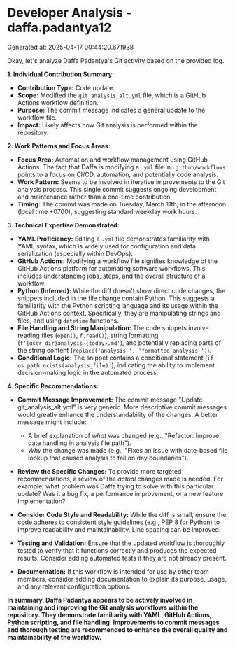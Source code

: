 # Developer Analysis - daffa.padantya12
Generated at: 2025-04-17 00:44:20.671938

Okay, let's analyze Daffa Padantya's Git activity based on the provided log.

**1. Individual Contribution Summary:**

*   **Contribution Type:** Code update.
*   **Scope:** Modified the `git_analysis_alt.yml` file, which is a GitHub Actions workflow definition.
*   **Purpose:** The commit message indicates a general update to the workflow file.
*   **Impact:** Likely affects how Git analysis is performed within the repository.

**2. Work Patterns and Focus Areas:**

*   **Focus Area:** Automation and workflow management using GitHub Actions.  The fact that Daffa is modifying a `.yml` file in `.github/workflows` points to a focus on CI/CD, automation, and potentially code analysis.
*   **Work Pattern:** Seems to be involved in iterative improvements to the Git analysis process. This single commit suggests ongoing development and maintenance rather than a one-time contribution.
*   **Timing:** The commit was made on Tuesday, March 11th, in the afternoon (local time +0700), suggesting standard weekday work hours.

**3. Technical Expertise Demonstrated:**

*   **YAML Proficiency:**  Editing a `.yml` file demonstrates familiarity with YAML syntax, which is widely used for configuration and data serialization (especially within DevOps).
*   **GitHub Actions:**  Modifying a workflow file signifies knowledge of the GitHub Actions platform for automating software workflows.  This includes understanding jobs, steps, and the overall structure of a workflow.
*   **Python (Inferred):** While the diff doesn't show direct code changes, the snippets included in the file change contain Python. This suggests a familiarity with the Python scripting language and its usage within the GitHub Actions context.  Specifically, they are manipulating strings and files, and using `datetime` functions.
*   **File Handling and String Manipulation:** The code snippets involve reading files (`open()`, `f.read()`), string formatting (`f'{user_dir}analysis-{today}.md'`), and potentially replacing parts of the string content (`replace('analysis-', 'formatted-analysis-')`).
*   **Conditional Logic:** The snippet contains a conditional statement (`if os.path.exists(analysis_file):`), indicating the ability to implement decision-making logic in the automated process.

**4. Specific Recommendations:**

*   **Commit Message Improvement:** The commit message "Update git_analysis_alt.yml" is very generic.  More descriptive commit messages would greatly enhance the understandability of the changes.  A better message might include:
    *   A brief explanation of *what* was changed (e.g., "Refactor: Improve date handling in analysis file path").
    *   *Why* the change was made (e.g., "Fixes an issue with date-based file lookup that caused analysis to fail on day boundaries").

*   **Review the Specific Changes:**  To provide more targeted recommendations, a review of the *actual* changes made is needed.  For example, what problem was Daffa trying to solve with this particular update? Was it a bug fix, a performance improvement, or a new feature implementation?

*   **Consider Code Style and Readability:** While the diff is small, ensure the code adheres to consistent style guidelines (e.g., PEP 8 for Python) to improve readability and maintainability.  Line spacing can be improved.

*   **Testing and Validation:** Ensure that the updated workflow is thoroughly tested to verify that it functions correctly and produces the expected results.  Consider adding automated tests if they are not already present.

*   **Documentation:** If this workflow is intended for use by other team members, consider adding documentation to explain its purpose, usage, and any relevant configuration options.

**In summary, Daffa Padantya appears to be actively involved in maintaining and improving the Git analysis workflows within the repository.  They demonstrate familiarity with YAML, GitHub Actions, Python scripting, and file handling.  Improvements to commit messages and thorough testing are recommended to enhance the overall quality and maintainability of the workflow.**

